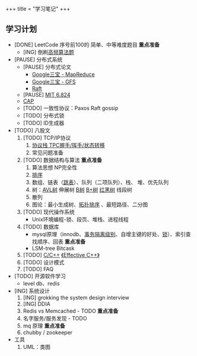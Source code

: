 +++
title = "学习笔记"
+++

## 学习计划

+ [DONE] LeetCode 序号前100的 简单、中等难度题目 **重点准备**
    + [ING] 倒刷[高频算法题](https://zhuanlan.zhihu.com/p/386929820)
+ [PAUSE] 分布式系统
    + [PAUSE] 分布式论文
        + [Google三宝 - MapReduce](/posts/distribute-system/papers-read/mapreduce)
        + [Google三宝 - GFS](/posts/distribute-system/papers-read/gfs)
        + [Raft](/posts/distribute-system/papers-read/raft/)
    + [PAUSE] [MIT 6.824](https://pdos.csail.mit.edu/6.824/schedule.html)
    + [CAP](/posts/distribute-system/cap)
    + [TODO] 一致性协议：Paxos Raft gossip
    + [TODO] 分布式锁
    + [TODO] ID生成器
+ [TODO] 八股文
    1. [TODO] TCP/IP协议
        1. [协议栈 TPC握手/挥手/状态转移](/posts/stereotype/net/cheatsheet)
        2. 常见问题准备
    2. [TODO] 数据结构与算法 **重点准备**
        1. 算法思想 NP完全性
        2. [排序](/posts/stereotype/alg_ds/sort)
        3. 数组、链表（[跳表](/posts/stereotype/alg_ds/skip_list)）、队列（二项队列）、栈、 堆、优先队列
        4. 树：[AVL树](/posts/stereotype/alg_ds/avl.md) 伸展树 [B树](/posts/stereotype/alg_ds/btree) [B+树](/posts/stereotype/alg_ds/b+tree) [红黑树](/posts/stereotype/alg_ds/rbtree) 线段树
        5. 散列
        6. 图论：最小生成树、[拓扑排序](/posts/stereotype/alg_ds/tp_sort) 、最短路径、二分图
    3. [TODO] 现代操作系统
        + Unix环境编程-锁、段页、堆栈、进程线程
    4. [TODO] 数据库
        + mysql原理（innodb、[事务隔离级别](/pages/stereotype/database/transaction)、自增主键的好处、[锁](/pages/stereotype/database/lock)）、索引查找顺序、回表  **重点准备**
        + LSM-tree Bitcask
    5. [TODO] [C/C\+\+](/pages/stereotype/language/cpp) [《Effective C++》](/pages/stereotype/language/effective_cpp)
    6. [TODO] 设计模式
    7. [TODO] FAQ
+ [TODO] 开源软件学习
    + level db、redis
+ [ING] 系统设计
    1. [ING] grokking the system design interview
    2. [ING] DDIA
    3. Redis vs Memcached - TODO **重点准备**
    4. 名字服务/服务发现 - TODO
    5. mq 原理 **重点准备**
    6. chubby / zookeeper
+ 工具
    1. UML：类图
